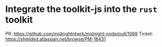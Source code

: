 # Integrate the toolkit-js into the `rust` toolkit

PR: https://github.com/midnightntwrk/midnight-node/pull/1089
Ticket: https://shielded.atlassian.net/browse/PM-18431